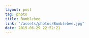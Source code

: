 ```yaml
---
layout: post
tag: photo
title: Bumblebee
link: "/assets/photos/Bumblebee.jpg"
date: 2019-06-29 22:52:21
---
```

